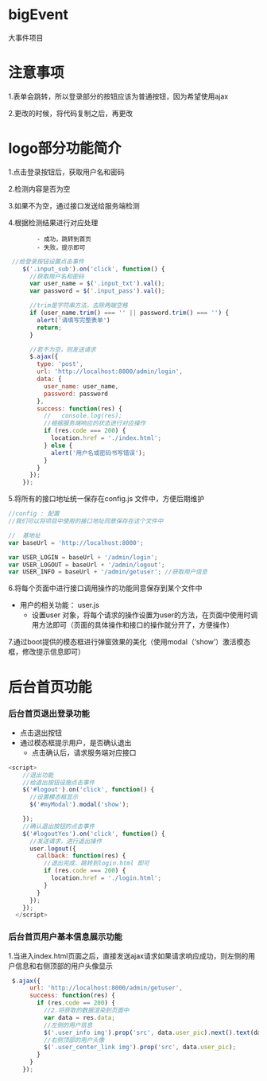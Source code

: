 # bigEvent
 大事件项目

# 注意事项

1.表单会跳转，所以登录部分的按钮应该为普通按钮，因为希望使用ajax

2.更改的时候，将代码复制之后，再更改

# logo部分功能简介

1.点击登录按钮后，获取用户名和密码

2.检测内容是否为空

3.如果不为空，通过接口发送给服务端检测

4.根据检测结果进行对应处理

			- 成功，跳转到首页
			- 失败，提示即可

```javascript
 //给登录按钮设置点击事件
    $('.input_sub').on('click', function() {
      //获取用户名和密码
      var user_name = $('.input_txt').val();
      var password = $('.input_pass').val();

      //trim是字符串方法，去除两端空格
      if (user_name.trim() === '' || password.trim() === '') {
        alert('请填写完整表单')
        return;
      }

      //若不为空，则发送请求
      $.ajax({
        type: 'post',
        url: 'http://localhost:8000/admin/login',
        data: {
          user_name: user_name,
          password: password
        },
        success: function(res) {
          //   console.log(res);
          //根据服务端响应的状态进行对应操作
          if (res.code === 200) {
            location.href = './index.html';
          } else {
            alert('用户名或密码书写错误');
          }
        }
      });
    });
```



5.将所有的接口地址统一保存在config.js 文件中，方便后期维护

```javascript
//config : 配置
//我们可以将项目中使用的接口地址同意保存在这个文件中

//  基地址
var baseUrl = 'http://localhost:8000';

var USER_LOGIN = baseUrl + '/admin/login';
var USER_LOGOUT = baseUrl + '/admin/logout';
var USER_INFO = baseUrl + '/admin/getuser'; //获取用户信息
```

6.将每个页面中进行接口调用操作的功能同意保存到某个文件中

- 用户的相关功能： user.js
  - 设置user 对象，将每个请求的操作设置为user的方法，在页面中使用时调用方法即可（页面的具体操作和接口的操作就分开了，方便操作）

7.通过boot提供的模态框进行弹窗效果的美化（使用modal（‘show’）激活模态框，修改提示信息即可）

# 后台首页功能

### 后台首页退出登录功能

- 点击退出按钮
- 通过模态框提示用户，是否确认退出
  - 点击确认后，请求服务端对应接口

```javascript
<script>
    //退出功能
    //给退出按钮设施点击事件
    $('#logout').on('click', function() {
      //设置模态框显示
      $('#myModal').modal('show');

    });
    //确认退出按钮的点击事件
    $('#logoutYes').on('click', function() {
      //发送请求，进行退出操作
      user.logout({
        callback: function(res) {
          //退出完成，跳转到login.html 即可
          if (res.code === 200) {
            location.href = './login.html';
          }
        }
      });
    });
  </script>
```



### 后台首页用户基本信息展示功能

1.当进入index.html页面之后，直接发送ajax请求如果请求响应成功，则左侧的用户信息和右侧顶部的用户头像显示

```javascript
 $.ajax({
      url: 'http://localhost:8000/admin/getuser',
      success: function(res) {
        if (res.code == 200) {
          //2.将获取的数据渲染到页面中
          var data = res.data;
          //左侧的用户信息
          $('.user_info img').prop('src', data.user_pic).next().text(data.nickname);
          //右侧顶部的用户头像
          $('.user_center_link img').prop('src', data.user_pic);
        }
      }
    });
```





